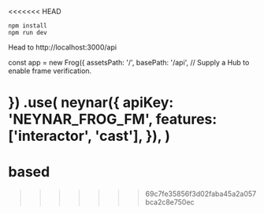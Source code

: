 <<<<<<< HEAD
```
npm install
npm run dev
```

Head to http://localhost:3000/api

const app = new Frog({
  assetsPath: '/',
  basePath: '/api',
  // Supply a Hub to enable frame verification.
  
})  .use(
  neynar({
    apiKey: 'NEYNAR_FROG_FM',
    features: ['interactor', 'cast'],
  }),
)
=======
# based
>>>>>>> 69c7fe35856f3d02faba45a2a057bca2c8e750ec
